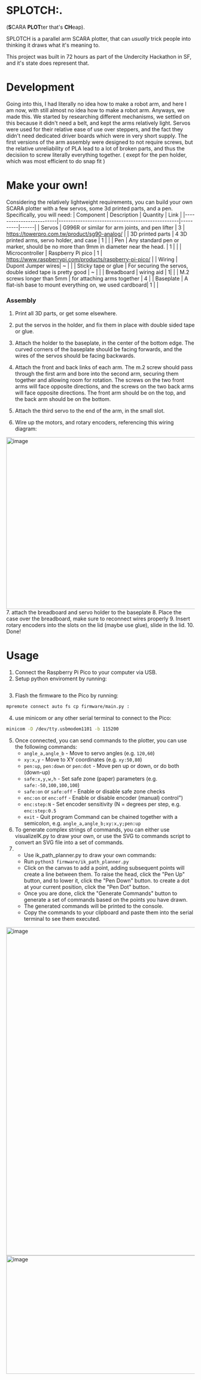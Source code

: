 # SPLOTCH:.
(**S**CARA **PLOT**ter that's **CH**eap).

SPLOTCH is a parallel arm SCARA plotter, that can *usually* trick people into
thinking it draws what it's meaning to.

This project was built in 72 hours as part of the Undercity Hackathon in SF, and
it's state does represent that.

# Development
Going into this, I had literally no idea how to make a robot arm, and here I am
now, with still almost no idea how to make a robot arm.  Anyways, we made this.
We started by researching different mechanisms, we settled on this because it
didn't need a belt, and kept the arms relatively light. Servos were used for
their relative ease of use over steppers, and the fact they didn't need
dedicated driver boards which were in very short supply.  The first versions of
the arm assembly were designed to not require screws, but the relative
unreliability of PLA lead to a lot of broken parts, and thus the decisiion to
screw literally everything together. ( exept for the pen holder, which was most
efficient to do snap fit )

# Make your own!
Considering the relatively lightweight requirements, you can build your own SCARA plotter with a few servos, some 3d printed parts, and a pen. Specifically, you will need:
| Component               | Description                                      | Quantity | Link |
|-------------------------|--------------------------------------------------|----------|------|
| Servos                  | G996R or similar for arm joints, and pen lifter             | 3       | https://towerpro.com.tw/product/sg90-analog/ |
| 3D printed parts        | 4 3D printed arms, servo holder, and case                              | 1        | |
| Pen                     | Any standard pen or marker, should be no more than 9mm in diameter near the head.  | 1  | | 
| Microcontroller         | Raspberry Pi pico                | 1       | https://www.raspberrypi.com/products/raspberry-pi-pico/ |
| Wiring                  | Dupont Jumper wires| ~ |  |
| Sticky tape or glue | For securing the servos, double sided tape is pretty good | ~ | |
| Breadboard | wiring aid | 1| |
| M.2 screws longer than 5mm | for attaching arms together | 4 |
| Baseplate | A flat-ish base to mount everything on, we used cardboard| 1 | |

### Assembly
1. Print all 3D parts, or get some elsewhere.
2. put the servos in the holder, and fix them in place with double sided tape or
   glue.
3. Attach the holder to the baseplate, in the center of the bottom edge. The
   curved corners of the baseplate should be facing forwards, and the wires of
   the servos should be facing backwards.
4. Attach the front and back links of each arm. The m.2 screw should pass
   through the first arm and bore into the second arm, securing them together
   and allowing room for rotation. The screws on the two front arms will face
   opposite directions, and the screws on the two back arms will face opposite
   directions.
   The front arm should be on the top, and the back arm should be on the bottom.

5. Attach the third servo to the end of the arm, in the small slot.
6. Wire up the motors, and rotary encoders, referencing this wiring diagram:
<img width="602" height="459" alt="image" src="https://github.com/user-attachments/assets/63ee224e-738d-476a-a62a-4e6fc717d8ac" />
7. attach the breadboard and servo holder to the baseplate
8. Place the case over the breadboard, make sure to reconnect wires properly
9. Insert rotary encoders into the slots on the lid (maybe use glue), slide in
   the lid.
10. Done!


# Usage
1. Connect the Raspberry Pi Pico to your computer via USB.
2. Setup python enviroment by running:
```pip install -r requirements.txt
```
3. Flash the firmware to the Pico by running:
```bash
mpremote connect auto fs cp firmware/main.py :
```
4. use minicom or any other serial terminal to connect to the Pico:
```bash
minicom -D /dev/tty.usbmodem1101 -b 115200
```
5. Once connected, you can send commands to the plotter, you can use the
   following commands:
   - `angle_a,angle_b` - Move to servo angles (e.g. `120,60`)
   - `xy:x,y` - Move to XY coordinates (e.g. `xy:50,80`)
   - `pen:up`, `pen:down` or `pen:dot` - Move pen up or down, or do both
     (down-up)
   - `safe:x,y,w,h` - Set safe zone (paper) parameters (e.g.
     `safe:-50,100,100,100`)
   - `safe:on` or `safe:off` - Enable or disable safe zone checks
   - `enc:on` or `enc:off` - Enable or disable encoder (manual) control")
   - `enc:step:N` - Set encoder sensitivity (N = degrees per step, e.g.
     `enc:step:0.5`
   - `exit` - Quit program
  Command can be chained together with a semicolon, e.g.
  `angle_a,angle_b;xy:x,y;pen:up`
6. To generate complex strings of commands, you can either use visualizeIK.py to
   draw your own, or use the SVG to commands script to convert an SVG file into
   a set of commands.
7. - Use ik_path_planner.py to draw your own commands:
   - Run `python3 firmware/ik_path_planner.py`
   - Click on the canvas to add a point, adding subsequent points will create a
     line between them. To raise the head, click the "Pen Up" button, and to
     lower it, click the "Pen Down" button. to create a dot at your current
     position, click the "Pen Dot" button.
   - Once you are done, click the "Generate Commands" button to generate a set
     of commands based on the points you have drawn.
   - The generated commands will be printed to the console.
   - Copy the commands to your clipboard and paste them into the serial terminal
     to see them executed.
<img width="1174" height="876" alt="image" src="https://github.com/user-attachments/assets/50720b72-b19b-4c02-b11a-b8449cd2dd66" />
<img width="628" height="316" alt="image" src="https://github.com/user-attachments/assets/979031ea-504b-43e0-8e03-55fa96d630dd" />
